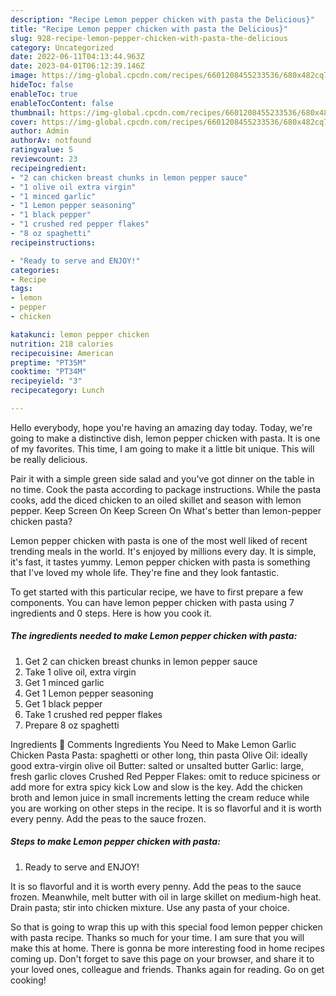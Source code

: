 ```yaml
---
description: "Recipe Lemon pepper chicken with pasta the Delicious}"
title: "Recipe Lemon pepper chicken with pasta the Delicious}"
slug: 928-recipe-lemon-pepper-chicken-with-pasta-the-delicious
category: Uncategorized
date: 2022-06-11T04:13:44.963Z
date: 2023-04-01T06:12:39.146Z
image: https://img-global.cpcdn.com/recipes/6601208455233536/680x482cq70/lemon-pepper-chicken-with-pasta-recipe-main-photo.jpg
hideToc: false
enableToc: true
enableTocContent: false
thumbnail: https://img-global.cpcdn.com/recipes/6601208455233536/680x482cq70/lemon-pepper-chicken-with-pasta-recipe-main-photo.jpg
cover: https://img-global.cpcdn.com/recipes/6601208455233536/680x482cq70/lemon-pepper-chicken-with-pasta-recipe-main-photo.jpg
author: Admin
authorAv: notfound
ratingvalue: 5
reviewcount: 23
recipeingredient:
- "2 can chicken breast chunks in lemon pepper sauce"
- "1 olive oil extra virgin"
- "1 minced garlic"
- "1 Lemon pepper seasoning"
- "1 black pepper"
- "1 crushed red pepper flakes"
- "8 oz spaghetti"
recipeinstructions:

- "Ready to serve and ENJOY!"
categories:
- Recipe
tags:
- lemon
- pepper
- chicken

katakunci: lemon pepper chicken 
nutrition: 218 calories
recipecuisine: American
preptime: "PT35M"
cooktime: "PT34M"
recipeyield: "3"
recipecategory: Lunch

---
```



Hello everybody, hope you're having an amazing day today. Today, we're going to make a distinctive dish, lemon pepper chicken with pasta. It is one of my favorites. This time, I am going to make it a little bit unique. This will be really delicious.

Pair it with a simple green side salad and you&#39;ve got dinner on the table in no time. Cook the pasta according to package instructions. While the pasta cooks, add the diced chicken to an oiled skillet and season with lemon pepper. Keep Screen On Keep Screen On What&#39;s better than lemon-pepper chicken pasta?

Lemon pepper chicken with pasta is one of the most well liked of recent trending meals in the world. It's enjoyed by millions every day. It is simple, it's fast, it tastes yummy. Lemon pepper chicken with pasta is something that I've loved my whole life. They're fine and they look fantastic.


To get started with this particular recipe, we have to first prepare a few components. You can have lemon pepper chicken with pasta using 7 ingredients and 0 steps. Here is how you cook it.

<!--inarticleads1-->

##### The ingredients needed to make Lemon pepper chicken with pasta:

1. Get 2 can chicken breast chunks in lemon pepper sauce
1. Take 1 olive oil, extra virgin
1. Get 1 minced garlic
1. Get 1 Lemon pepper seasoning
1. Get 1 black pepper
1. Take 1 crushed red pepper flakes
1. Prepare 8 oz spaghetti


Ingredients 💬 Comments Ingredients You Need to Make Lemon Garlic Chicken Pasta Pasta: spaghetti or other long, thin pasta Olive Oil: ideally good extra-virgin olive oil Butter: salted or unsalted butter Garlic: large, fresh garlic cloves Crushed Red Pepper Flakes: omit to reduce spiciness or add more for extra spicy kick Low and slow is the key. Add the chicken broth and lemon juice in small increments letting the cream reduce while you are working on other steps in the recipe. It is so flavorful and it is worth every penny. Add the peas to the sauce frozen. 

<!--inarticleads2-->

##### Steps to make Lemon pepper chicken with pasta:


1. Ready to serve and ENJOY!

It is so flavorful and it is worth every penny. Add the peas to the sauce frozen. Meanwhile, melt butter with oil in large skillet on medium-high heat. Drain pasta; stir into chicken mixture. Use any pasta of your choice. 

So that is going to wrap this up with this special food lemon pepper chicken with pasta recipe. Thanks so much for your time. I am sure that you will make this at home. There is gonna be more interesting food in home recipes coming up. Don't forget to save this page on your browser, and share it to your loved ones, colleague and friends. Thanks again for reading. Go on get cooking!
